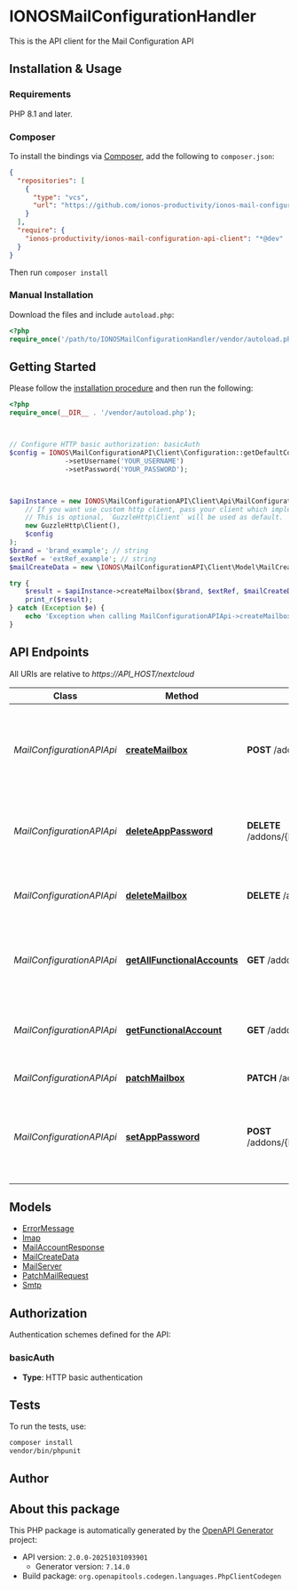 <!--
SPDX-FileCopyrightText: 2025 STRATO GmbH
SPDX-License-Identifier: AGPL-3.0-or-later
-->

# IONOSMailConfigurationHandler

This is the API client for the Mail Configuration API


## Installation & Usage

### Requirements

PHP 8.1 and later.

### Composer

To install the bindings via [Composer](https://getcomposer.org/), add the following to `composer.json`:

```json
{
  "repositories": [
    {
      "type": "vcs",
      "url": "https://github.com/ionos-productivity/ionos-mail-configuration-api-client.git"
    }
  ],
  "require": {
    "ionos-productivity/ionos-mail-configuration-api-client": "*@dev"
  }
}
```

Then run `composer install`

### Manual Installation

Download the files and include `autoload.php`:

```php
<?php
require_once('/path/to/IONOSMailConfigurationHandler/vendor/autoload.php');
```

## Getting Started

Please follow the [installation procedure](#installation--usage) and then run the following:

```php
<?php
require_once(__DIR__ . '/vendor/autoload.php');



// Configure HTTP basic authorization: basicAuth
$config = IONOS\MailConfigurationAPI\Client\Configuration::getDefaultConfiguration()
              ->setUsername('YOUR_USERNAME')
              ->setPassword('YOUR_PASSWORD');



$apiInstance = new IONOS\MailConfigurationAPI\Client\Api\MailConfigurationAPIApi(
    // If you want use custom http client, pass your client which implements `GuzzleHttp\ClientInterface`.
    // This is optional, `GuzzleHttp\Client` will be used as default.
    new GuzzleHttp\Client(),
    $config
);
$brand = 'brand_example'; // string
$extRef = 'extRef_example'; // string
$mailCreateData = new \IONOS\MailConfigurationAPI\Client\Model\MailCreateData(); // \IONOS\MailConfigurationAPI\Client\Model\MailCreateData

try {
    $result = $apiInstance->createMailbox($brand, $extRef, $mailCreateData);
    print_r($result);
} catch (Exception $e) {
    echo 'Exception when calling MailConfigurationAPIApi->createMailbox: ', $e->getMessage(), PHP_EOL;
}

```

## API Endpoints

All URIs are relative to *https://API_HOST/nextcloud*

Class | Method | HTTP request | Description
------------ | ------------- | ------------- | -------------
*MailConfigurationAPIApi* | [**createMailbox**](docs/Api/MailConfigurationAPIApi.md#createmailbox) | **POST** /addons/{brand}/{extRef}/mail | Creates a mailbox on IONOS plattform that is used for nextcloud user
*MailConfigurationAPIApi* | [**deleteAppPassword**](docs/Api/MailConfigurationAPIApi.md#deleteapppassword) | **DELETE** /addons/{brand}/{extRef}/mail/{nextcloudUserId}/apppwd/{appname} | Deletes the app credentials for the given appname
*MailConfigurationAPIApi* | [**deleteMailbox**](docs/Api/MailConfigurationAPIApi.md#deletemailbox) | **DELETE** /addons/{brand}/{extRef}/mail/{nextcloudUserId} | Deletes mailbox for given nextcloud user
*MailConfigurationAPIApi* | [**getAllFunctionalAccounts**](docs/Api/MailConfigurationAPIApi.md#getallfunctionalaccounts) | **GET** /addons/{brand}/{extRef}/mail | Returns all functional mailboxes for the given brand and extRef
*MailConfigurationAPIApi* | [**getFunctionalAccount**](docs/Api/MailConfigurationAPIApi.md#getfunctionalaccount) | **GET** /addons/{brand}/{extRef}/mail/{nextcloudUserId} | Returns all functional mailboxes for the given brand and extRef
*MailConfigurationAPIApi* | [**patchMailbox**](docs/Api/MailConfigurationAPIApi.md#patchmailbox) | **PATCH** /addons/{brand}/{extRef}/mail/{nextcloudUserId} | update maildata
*MailConfigurationAPIApi* | [**setAppPassword**](docs/Api/MailConfigurationAPIApi.md#setapppassword) | **POST** /addons/{brand}/{extRef}/mail/{nextcloudUserId}/apppwd/{appname} | A new password for provided appname will be set and returned

## Models

- [ErrorMessage](docs/Model/ErrorMessage.md)
- [Imap](docs/Model/Imap.md)
- [MailAccountResponse](docs/Model/MailAccountResponse.md)
- [MailCreateData](docs/Model/MailCreateData.md)
- [MailServer](docs/Model/MailServer.md)
- [PatchMailRequest](docs/Model/PatchMailRequest.md)
- [Smtp](docs/Model/Smtp.md)

## Authorization

Authentication schemes defined for the API:
### basicAuth

- **Type**: HTTP basic authentication

## Tests

To run the tests, use:

```bash
composer install
vendor/bin/phpunit
```

## Author



## About this package

This PHP package is automatically generated by the [OpenAPI Generator](https://openapi-generator.tech) project:

- API version: `2.0.0-20251031093901`
    - Generator version: `7.14.0`
- Build package: `org.openapitools.codegen.languages.PhpClientCodegen`
